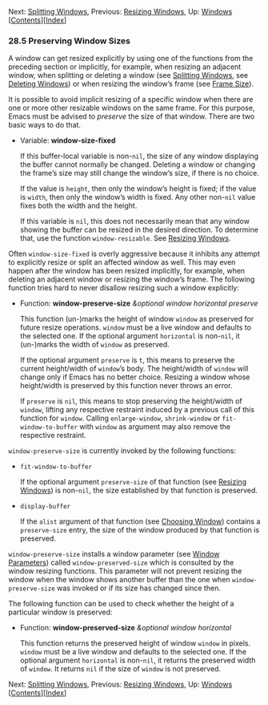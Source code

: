 <!-- This is the GNU Emacs Lisp Reference Manual
corresponding to Emacs version 27.2.

Copyright (C) 1990-1996, 1998-2021 Free Software Foundation,
Inc.

Permission is granted to copy, distribute and/or modify this document
under the terms of the GNU Free Documentation License, Version 1.3 or
any later version published by the Free Software Foundation; with the
Invariant Sections being "GNU General Public License," with the
Front-Cover Texts being "A GNU Manual," and with the Back-Cover
Texts as in (a) below.  A copy of the license is included in the
section entitled "GNU Free Documentation License."

(a) The FSF's Back-Cover Text is: "You have the freedom to copy and
modify this GNU manual.  Buying copies from the FSF supports it in
developing GNU and promoting software freedom." -->

<!-- Created by GNU Texinfo 6.7, http://www.gnu.org/software/texinfo/ -->

Next: [Splitting Windows](Splitting-Windows.html), Previous: [Resizing Windows](Resizing-Windows.html), Up: [Windows](Windows.html)   \[[Contents](index.html#SEC_Contents "Table of contents")]\[[Index](Index.html "Index")]

### 28.5 Preserving Window Sizes

A window can get resized explicitly by using one of the functions from the preceding section or implicitly, for example, when resizing an adjacent window, when splitting or deleting a window (see [Splitting Windows](Splitting-Windows.html), see [Deleting Windows](Deleting-Windows.html)) or when resizing the window’s frame (see [Frame Size](Frame-Size.html)).

It is possible to avoid implicit resizing of a specific window when there are one or more other resizable windows on the same frame. For this purpose, Emacs must be advised to *preserve* the size of that window. There are two basic ways to do that.

*   Variable: **window-size-fixed**

    If this buffer-local variable is non-`nil`, the size of any window displaying the buffer cannot normally be changed. Deleting a window or changing the frame’s size may still change the window’s size, if there is no choice.

    If the value is `height`, then only the window’s height is fixed; if the value is `width`, then only the window’s width is fixed. Any other non-`nil` value fixes both the width and the height.

    If this variable is `nil`, this does not necessarily mean that any window showing the buffer can be resized in the desired direction. To determine that, use the function `window-resizable`. See [Resizing Windows](Resizing-Windows.html).

Often `window-size-fixed` is overly aggressive because it inhibits any attempt to explicitly resize or split an affected window as well. This may even happen after the window has been resized implicitly, for example, when deleting an adjacent window or resizing the window’s frame. The following function tries hard to never disallow resizing such a window explicitly:

*   Function: **window-preserve-size** *\&optional window horizontal preserve*

    This function (un-)marks the height of window `window` as preserved for future resize operations. `window` must be a live window and defaults to the selected one. If the optional argument `horizontal` is non-`nil`, it (un-)marks the width of `window` as preserved.

    If the optional argument `preserve` is `t`, this means to preserve the current height/width of `window`’s body. The height/width of `window` will change only if Emacs has no better choice. Resizing a window whose height/width is preserved by this function never throws an error.

    If `preserve` is `nil`, this means to stop preserving the height/width of `window`, lifting any respective restraint induced by a previous call of this function for `window`. Calling `enlarge-window`, `shrink-window` or `fit-window-to-buffer` with `window` as argument may also remove the respective restraint.

`window-preserve-size` is currently invoked by the following functions:

*   `fit-window-to-buffer`

    If the optional argument `preserve-size` of that function (see [Resizing Windows](Resizing-Windows.html)) is non-`nil`, the size established by that function is preserved.

*   `display-buffer`

    If the `alist` argument of that function (see [Choosing Window](Choosing-Window.html)) contains a `preserve-size` entry, the size of the window produced by that function is preserved.

`window-preserve-size` installs a window parameter (see [Window Parameters](Window-Parameters.html)) called `window-preserved-size` which is consulted by the window resizing functions. This parameter will not prevent resizing the window when the window shows another buffer than the one when `window-preserve-size` was invoked or if its size has changed since then.

The following function can be used to check whether the height of a particular window is preserved:

*   Function: **window-preserved-size** *\&optional window horizontal*

    This function returns the preserved height of window `window` in pixels. `window` must be a live window and defaults to the selected one. If the optional argument `horizontal` is non-`nil`, it returns the preserved width of `window`. It returns `nil` if the size of `window` is not preserved.

Next: [Splitting Windows](Splitting-Windows.html), Previous: [Resizing Windows](Resizing-Windows.html), Up: [Windows](Windows.html)   \[[Contents](index.html#SEC_Contents "Table of contents")]\[[Index](Index.html "Index")]
